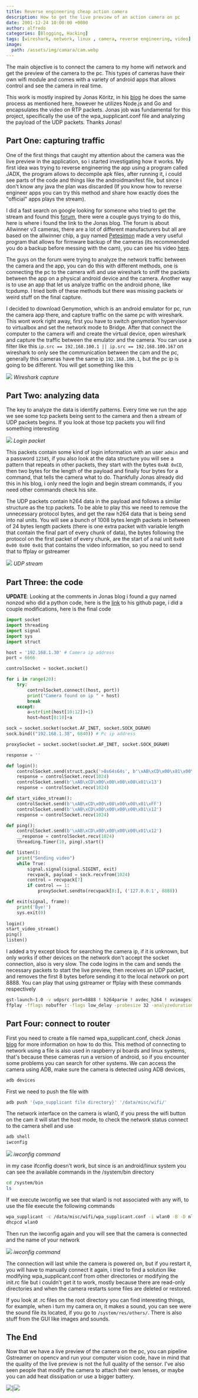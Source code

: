 ```yaml
---
title: Reverse engineering cheap action camera
description: How to get the live preview of an action camera on pc
date: 2001-12-24 10:00:00 +0000
author: alfredo
categories: [Blogging, Hacking]
tags: [wireshark, network, linux , camera, reverse engineering, video]
image:
  path: /assets/img/camara/cam.webp
---
```


The main objective is to connect the camera to my home wifi network and get the preview of the camera to the pc. This types of cameras have their own wifi module and comes with a variety of android apps that allows control and see the camera in real time.

This work is mostly inspired by Jonas Köritz, in his [blog](https://blog.jonaskoeritz.de/2017/02/21/hacking-the-xpro2-action-camera/) he does the same process as mentioned here, however he utilizes Node.js and Go and encapsulates the video on RTP packets. Jonas job was fundamental for this project, specifically the use of the wpa_supplicant.conf file and analyzing the payload of the UDP packets. Thanks Jonas!

## Part One: capturing traffic

One of the first things that caught my attention about the camera was the live preview in the application, so i started investigating how it works. My first idea was trying to reverse engineering the app using a program called JADX, the program allows to decompile apk files, after running it, i could see parts of the code and things like the androidmanifest file, but since i don't know any java the plan was discarded (If you know how to reverse engineer apps you can try this method and share how exactly does the "official" apps plays the stream).

I did a fast search on google looking for someone who tried to get the stream and found this [forum](https://dashcamtalk.com/forum/threads/hacking-q3h-allwinner-v3-camdroid.20507/page-18), there were a couple guys trying to do this, here is where i found the link to the Jonas blog. The forum is about Allwinner v3 cameras, there are a lot of different manufacturers but all are based on the allwinner chip, a guy named [Petesimon](https://dashcamtalk.com/forum/members/petesimon.31973/) made a very useful program that allows for firmware backup of the cameras (its recommended you do a backup before messing with the cam), you can see his video [here](https://www.youtube.com/watch?v=QrhPxpFFMrc). 

The guys on the forum were trying to analyze the network traffic between the camera and the app, you can do this with different methods, one is connecting the pc to the camera wifi and use wireshark to sniff the packets between the app on a physical android device and the camera. Another way is to use an app that let us analyze traffic on the android phone, like tcpdump. I tried both of these methods but there was missing packets or weird stuff on the final capture. 

I decided to download Genymotion, which is an android emulator for pc, run the camera app there, and capture traffic on the same pc with wireshark. This wont work right away, first you have to switch genymotion hypervisor to virtualbox and set the network mode to Bridge. After that connect the computer to the camera wifi and create the virtual device, open wireshark and capture the traffic between the emulator and the camera. You can use a filter like this `ip.src == 192.168.100.1 || ip.src == 192.168.100.167` on wireshark to only see the communication between the cam and the pc, generally this cameras have the same ip `192.168.100.1`, but the pc ip is going to be different. You will get something like this 

![](/assets/img/camara/wire1.png)
_Wireshark capture_

## Part Two: analyzing data

The key to analyze the data is identify patterns. Every time we run the app we see some tcp packets being sent to the camera and then a stream of UDP packets begins. If you look at those tcp packets you will find something interesting

![](/assets/img/camara/login.png)
_Login packet_

This packets contain some kind of login information with an user `admin` and a password `12345`, if you also look at the data structure you will see a pattern that repeats in other packets, they start with the bytes `0xAB 0xCD`, then two bytes for the length of the payload and finally four bytes for a command, that tells the camera what to do. Thankfully Jonas already did this in his blog, i only need the login and begin stream commands, if you need other commands check his site.

The UDP packets contain h264 data in the payload and follows a similar structure as the tcp packets. To be able to play this we need to remove the unnecessary protocol bytes, and get the raw h264 data that is being send into nal units. You will see a bunch of 1008 bytes length packets in between of 24 bytes length packets (there is one extra packet with variable length that contain the final part of every chunk of data), the bytes following the protocol on the first packet of every chunk, are the start of a nal unit `0x00 0x00 0x00 0x01` that contains the video information, so you need to send that to ffplay or gstreamer

![](/assets/img/camara/wire2.png)
_UDP stream_

## Part Three: the code

**UPDATE**: Looking at the comments in Jonas blog i found a guy named nonzod who did a python code, here is the [link](https://github.com/nonzod/XproHacks) to his github page, i did a couple modifications, here is the final code

```python
import socket
import threading
import signal
import sys
import struct

host = '192.168.1.30' # Camera ip address
port = 6666

controlSocket = socket.socket() 

for i in range(20):
    try: 
        controlSocket.connect((host, port))
        print("Camera found on ip " + host)
        break
    except:
        a=str(int(host[10:12])+1)
        host=host[0:10]+a

sock = socket.socket(socket.AF_INET, socket.SOCK_DGRAM)
sock.bind(("192.168.1.38", 6840)) # Pc ip address

proxySocket = socket.socket(socket.AF_INET, socket.SOCK_DGRAM)

response = ''

def login():
    controlSocket.send(struct.pack('>8s64s64s', b'\xAB\xCD\x00\x81\x00\x00\x01\x10', b'admin', b'12345'))
    response = controlSocket.recv(1024)
    controlSocket.send(b'\xAB\xCD\x00\x00\x00\x00\x01\x13')
    response = controlSocket.recv(1024)

def start_video_stream():
    controlSocket.send(b'\xAB\xCD\x00\x08\x00\x00\x01\xFF')
    controlSocket.send(b'\xAB\xCD\x00\x00\x00\x00\x01\x12')
    response = controlSocket.recv(1024)

def ping():
    controlSocket.send(b'\xAB\xCD\x00\x00\x00\x00\x01\x12')
    __response = controlSocket.recv(1024)
    threading.Timer(10, ping).start()

def listen():
    print("Sending video")
    while True:
        signal.signal(signal.SIGINT, exit)
        recvpack, payload = sock.recvfrom(1024)
        control = recvpack[7]
        if control == 1:
            proxySocket.sendto(recvpack[8:], ('127.0.0.1', 8888))

def exit(signal, frame):
    print('Bye!')
    sys.exit(0)
            
login()
start_video_stream()
ping()
listen()
```
I added a try except block for searching the camera ip, if it is unknown, but only works if other devices on the network don't accept the socket connection, also is very slow. The code logins in the cam and sends the necessary packets to start the live preview, then receives an UDP packet, and removes the first 8 bytes before sending it to the local network on port 8888. You can play that using gstreamer or ffplay with these commands respectively

```bash
gst-launch-1.0 -v udpsrc port=8888 ! h264parse ! avdec_h264 ! xvimagesink sync=false
ffplay -fflags nobuffer -flags low_delay -probesize 32 -analyzeduration 1 -strict experimental -framedrop -vf setpts=0 udp://@:8888
```
## Part Four: connect to router

First you need to create a file named wpa_supplicant.conf, check Jonas [blog](https://blog.jonaskoeritz.de/2017/02/21/hacking-the-xpro2-action-camera/) for more information on how to do this. This method of connecting to network using a file is also used in raspberry pi boards and linux systems, that's because these cameras run a version of android, so if you encounter some problems you can search for other systems. We can access the camera using ADB, make sure the camera is detected using ADB devices,
```bash
adb devices
```
First we need to push the file with
```bash
adb push '{wpa_supplicant file directory}' '/data/misc/wifi/'
```
The network interface on the camera is wlan0, if you press the wifi button on the cam it will start the host mode, to check the network status connect to the camera shell and use
```bash
adb shell
iwconfig
```
![](/assets/img/camara/iwconfig.png)
_iwconfig command_

in my case ifconfig doesn't work, but since is an android/linux system you can see the available commands in the /system/bin directory
```bash
cd /system/bin
ls
```
If we execute iwconfig we see that wlan0 is not associated with any wifi, to use the file execute the following commands
```bash
wpa_supplicant -c /data/misc/wifi/wpa_supplicant.conf -i wlan0 -B -D nl80211
dhcpcd wlan0
```
Then run the iwconfig again and you will see that the camera is connected and the name of your network 

![](/assets/img/camara/conected.png)
_iwconfig command_

The connection will last while the camera is powered on, but if you restart it, you will have to manually connect it again, i tried to find a solution like modifying wpa_supplicant.conf from other directories or modifying the init.rc file but i couldn't get it to work, mostly because there are read-only directories and when the camera restarts some files are deleted or restored. 

If you look at .rc files on the root directory you can find interesting things, for example, when i turn my camera on, it makes a sound, you can see were the sound file its located, if you go to `/system/res/others/`. There is also stuff from the GUI like images and sounds. 

## The End

Now that we have a live preview of the camera on the pc, you can pipeline Gstreamer on opencv and run your computer vision code, have in mind that the quality of the live preview is not the full quality of the sensor. I've also seen people that modify the camera to attach their own lenses, or maybe you can add heat dissipation or use a bigger battery.

![](/assets/img/camara/live1.png)|![](/assets/img/camara/live2.png)


        












